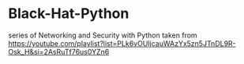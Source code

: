 # Black-Hat-Python

series of Networking and Security with Python 
taken from https://youtube.com/playlist?list=PLk6vOUIjcauWAzYx5zn5JTnDL9R-Osk_H&si=2AsRuTf76us0YZn6
